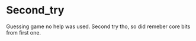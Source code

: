 # Second_try
Guessing game no help was used. Second try tho, so did remeber core bits from first one.
